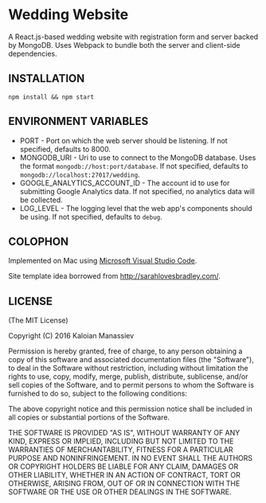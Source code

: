 # Wedding Website

A React.js-based wedding website with registration form and server backed by MongoDB. Uses Webpack to
bundle both the server and client-side dependencies.

## INSTALLATION

```
npm install && npm start
```

## ENVIRONMENT VARIABLES

* PORT - Port on which the web server should be listening. If not specified, defaults to 8000.
* MONGODB_URI - Uri to use to connect to the MongoDB database. Uses the format ```mongodb://host:port/database```. If not
                specified, defaults to ```mongodb://localhost:27017/wedding```.
* GOOGLE_ANALYTICS_ACCOUNT_ID - The account id to use for submitting Google Analytics data. If not specified, no analytics data
                will be collected.
* LOG_LEVEL - The logging level that the web app's components should be using. If not specified, defaults to ```debug```.

## COLOPHON

Implemented on Mac using [Microsoft Visual Studio Code](https://code.visualstudio.com/).

Site template idea borrowed from http://sarahlovesbradley.com/.

## LICENSE

(The MIT License)

Copyright (C) 2016 Kaloian Manassiev

Permission is hereby granted, free of charge, to any person obtaining a
copy of this software and associated documentation files (the "Software"),
to deal in the Software without restriction, including without
limitation the rights to use, copy, modify, merge, publish, distribute,
sublicense, and/or sell copies of the Software, and to permit persons
to whom the Software is furnished to do so, subject to the following conditions:

The above copyright notice and this permission notice shall be included
in all copies or substantial portions of the Software.

THE SOFTWARE IS PROVIDED "AS IS", WITHOUT WARRANTY OF ANY KIND, EXPRESS
OR IMPLIED, INCLUDING BUT NOT LIMITED TO THE WARRANTIES OF MERCHANTABILITY,
FITNESS FOR A PARTICULAR PURPOSE AND NONINFRINGEMENT. IN NO EVENT SHALL
THE AUTHORS OR COPYRIGHT HOLDERS BE LIABLE FOR ANY CLAIM, DAMAGES OR
OTHER LIABILITY, WHETHER IN AN ACTION OF CONTRACT, TORT OR OTHERWISE,
ARISING FROM, OUT OF OR IN CONNECTION WITH THE SOFTWARE OR THE USE OR
OTHER DEALINGS IN THE SOFTWARE.
